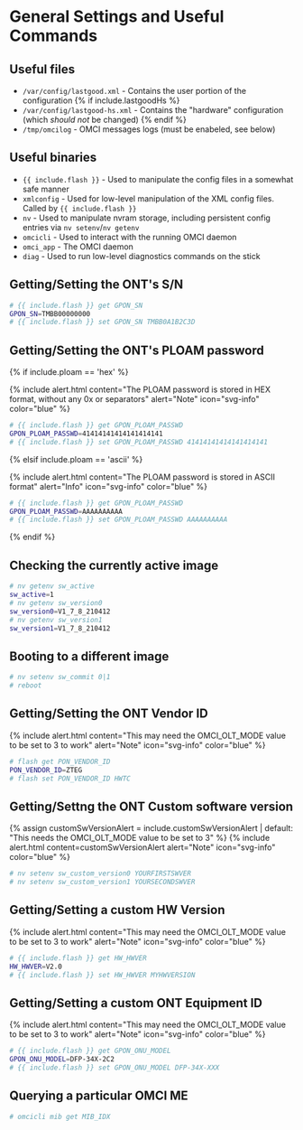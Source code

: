 # General Settings and Useful Commands

## Useful files
- `/var/config/lastgood.xml` - Contains the user portion of the configuration
{% if include.lastgoodHs %}
- `/var/config/lastgood-hs.xml` - Contains the "hardware" configuration (which _should not_ be changed)
{% endif %}
- `/tmp/omcilog` - OMCI messages logs (must be enabeled, see below)

## Useful binaries
- `{{ include.flash }}` - Used to manipulate the config files in a somewhat safe manner
- `xmlconfig` - Used for low-level manipulation of the XML config files. Called by `{{ include.flash }}`
- `nv` - Used to manipulate nvram storage, including persistent config entries via `nv setenv`/`nv getenv`
- `omcicli` - Used to interact with the running OMCI daemon
- `omci_app` - The OMCI daemon
- `diag` - Used to run low-level diagnostics commands on the stick


## Getting/Setting the ONT's S/N
```sh
# {{ include.flash }} get GPON_SN
GPON_SN=TMBB00000000
# {{ include.flash }} set GPON_SN TMBB0A1B2C3D
```

## Getting/Setting the ONT's PLOAM password
{% if include.ploam == 'hex' %}

{% include alert.html content="The PLOAM password is stored in HEX format, without any 0x or separators" alert="Note"  icon="svg-info" color="blue" %}

```sh
# {{ include.flash }} get GPON_PLOAM_PASSWD
GPON_PLOAM_PASSWD=41414141414141414141
# {{ include.flash }} set GPON_PLOAM_PASSWD 41414141414141414141
```
{% elsif include.ploam == 'ascii' %}

{% include alert.html content="The PLOAM password is stored in ASCII format" alert="Info" icon="svg-info" color="blue" %}

```sh
# {{ include.flash }} get GPON_PLOAM_PASSWD
GPON_PLOAM_PASSWD=AAAAAAAAAA
# {{ include.flash }} set GPON_PLOAM_PASSWD AAAAAAAAAA
```
{% endif %}

## Checking the currently active image
```sh
# nv getenv sw_active
sw_active=1
# nv getenv sw_version0
sw_version0=V1_7_8_210412
# nv getenv sw_version1
sw_version1=V1_7_8_210412
```

## Booting to a different image
```sh
# nv setenv sw_commit 0|1
# reboot
```

## Getting/Setting the ONT Vendor ID

{% include alert.html content="This may need the OMCI_OLT_MODE value to be set to 3 to work" alert="Note" icon="svg-info" color="blue" %}

```sh
# flash get PON_VENDOR_ID  
PON_VENDOR_ID=ZTEG
# flash set PON_VENDOR_ID HWTC
```

## Getting/Settng the ONT Custom software version
{% assign customSwVersionAlert = include.customSwVersionAlert | default: "This needs the OMCI_OLT_MODE value to be set to 3" %}
{% include alert.html content=customSwVersionAlert alert="Note" icon="svg-info" color="blue" %}

```sh
# nv setenv sw_custom_version0 YOURFIRSTSWVER
# nv setenv sw_custom_version1 YOURSECONDSWVER
```

## Getting/Setting a custom HW Version
{% include alert.html content="This may need the OMCI_OLT_MODE value to be set to 3 to work" alert="Note" icon="svg-info" color="blue" %}

```sh
# {{ include.flash }} get HW_HWVER
HW_HWVER=V2.0
# {{ include.flash }} set HW_HWVER MYHWVERSION
```

## Getting/Setting a custom ONT Equipment ID
{% include alert.html content="This may need the OMCI_OLT_MODE value to be set to 3 to work" alert="Note" icon="svg-info" color="blue" %}

```sh
# {{ include.flash }} get GPON_ONU_MODEL
GPON_ONU_MODEL=DFP-34X-2C2
# {{ include.flash }} set GPON_ONU_MODEL DFP-34X-XXX
```

## Querying a particular OMCI ME
```sh
# omcicli mib get MIB_IDX
```